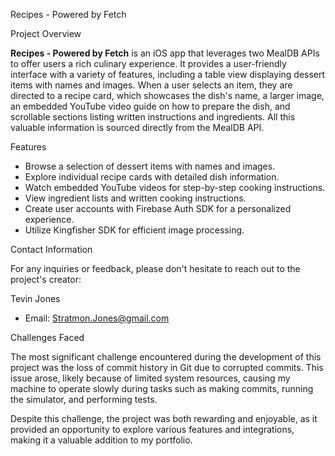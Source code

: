 
Recipes - Powered by Fetch

Project Overview

**Recipes - Powered by Fetch** is an iOS app that leverages two MealDB APIs to offer users a rich culinary experience. It provides a user-friendly interface with a variety of features, including a table view displaying dessert items with names and images. When a user selects an item, they are directed to a recipe card, which showcases the dish's name, a larger image, an embedded YouTube video guide on how to prepare the dish, and scrollable sections listing written instructions and ingredients. All this valuable information is sourced directly from the MealDB API.

Features

- Browse a selection of dessert items with names and images.
- Explore individual recipe cards with detailed dish information.
- Watch embedded YouTube videos for step-by-step cooking instructions.
- View ingredient lists and written cooking instructions.
- Create user accounts with Firebase Auth SDK for a personalized experience.
- Utilize Kingfisher SDK for efficient image processing.

Contact Information

For any inquiries or feedback, please don't hesitate to reach out to the project's creator:

Tevin Jones
- Email: Stratmon.Jones@gmail.com

Challenges Faced

The most significant challenge encountered during the development of this project was the loss of commit history in Git due to corrupted commits. This issue arose, likely because of limited system resources, causing my machine to operate slowly during tasks such as making commits, running the simulator, and performing tests.

Despite this challenge, the project was both rewarding and enjoyable, as it provided an opportunity to explore various features and integrations, making it a valuable addition to my portfolio.

